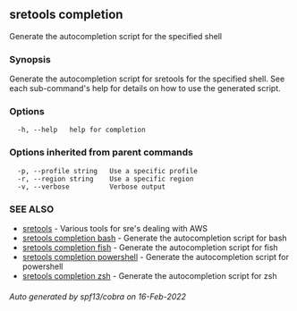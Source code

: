 ## sretools completion

Generate the autocompletion script for the specified shell

### Synopsis

Generate the autocompletion script for sretools for the specified shell.
See each sub-command's help for details on how to use the generated script.


### Options

```
  -h, --help   help for completion
```

### Options inherited from parent commands

```
  -p, --profile string   Use a specific profile
  -r, --region string    Use a specific region
  -v, --verbose          Verbose output
```

### SEE ALSO

* [sretools](sretools.md)	 - Various tools for sre's dealing with AWS
* [sretools completion bash](sretools_completion_bash.md)	 - Generate the autocompletion script for bash
* [sretools completion fish](sretools_completion_fish.md)	 - Generate the autocompletion script for fish
* [sretools completion powershell](sretools_completion_powershell.md)	 - Generate the autocompletion script for powershell
* [sretools completion zsh](sretools_completion_zsh.md)	 - Generate the autocompletion script for zsh

###### Auto generated by spf13/cobra on 16-Feb-2022
